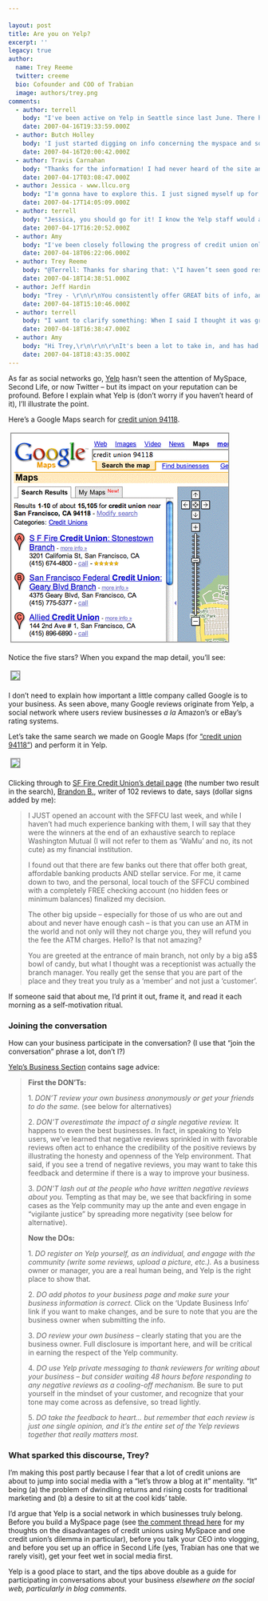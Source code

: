 ```yaml
---

layout: post
title: Are you on Yelp?
excerpt: ''
legacy: true
author:
  name: Trey Reeme
  twitter: creeme
  bio: Cofounder and COO of Trabian
  image: authors/trey.png
comments:
  - author: terrell
    body: "I've been active on Yelp in Seattle since last June. There have been many discussions in the Talk Threads about businesses Yelping themselves or employees Yelping the place they work for. I happen to think it's a great idea and agree with the DONT guidelines Yelp offers.\r\n\r\nIn Seattle at least, I haven't seen businesses setting up their own profiles. Also, I haven't seen good results when business owners plug themselves in a talk thread.\r\n\r\nI have heard great things about businesses recognizing Yelpers. For example, if you write a glowing review of a place, the business might send you a private message and offer you a discount on something. When that happens, the Yelper usually talks about it. \r\n\r\nI've had great conversations about credit unions in the talk threads and have had a couple of my Yelp friends open accounts with Verity due to our discussions."
    date: 2007-04-16T19:33:59.000Z
  - author: Butch Holley
    body: 'I just started digging on info concerning the myspace and social networking for our CU.  Thanks for the insight!'
    date: 2007-04-16T20:00:42.000Z
  - author: Travis Carnahan
    body: "Thanks for the information! I had never heard of the site and I'm excited about the potential."
    date: 2007-04-17T03:08:47.000Z
  - author: Jessica - www.llcu.org
    body: "I'm gonna have to explore this. I just signed myself up for an account, but it looks like it's more for bigger cities. I'm not sure there's much on there for smaller towns. But then again, who's to say I can't start it! :)"
    date: 2007-04-17T14:05:09.000Z
  - author: terrell
    body: "Jessica, you should go for it! I know the Yelp staff would appreciate you spreading the word, and you'll be a rock star once it gets off the ground where you are!"
    date: 2007-04-17T16:20:52.000Z
  - author: Amy
    body: "I've been closely following the progress of credit union online presence and brand identities, as well as the 'exploration' of how to make the most of the social web and online community 'word of mouth' features.  It's nice to see things picking up a little bit.  \r\n\r\nI expected to find Trabian at the Web 2.0 conference.  There is a small representation of Credit Unions here.  Are you all here?  \r\n\r\nYelp just came up in topic discussions today.\r\n\r\n"
    date: 2007-04-18T06:22:06.000Z
  - author: Trey Reeme
    body: "@Terrell: Thanks for sharing that: \"I haven’t seen good results when business owners plug themselves in a talk thread.\"  \n\n@Butch: Keep me posted on the decision your CU reaches on using social networks.\n\n@Travis and Jessica: I just got my Yelp account set up, and I've found myself relying on Yelp a lot over the past months.  Went to a restaurant last night and am going to post my first review.\n\n@Amy: Let us know if you think it'd be worth our time next year.  I know a lot of our friends are there, and I'm starting to feel like we're missing out on a great time!  Thanks for commenting!\n"
    date: 2007-04-18T14:38:51.000Z
  - author: Jeff Hardin
    body: "Trey - \r\n\r\nYou consistently offer GREAT bits of info, and this one is fabulous! I just signed up for Yelp and am inviting friends and CU contacts to take a look. \r\n\r\n(ctrl:smacktalk) I may have to throw an extra game or two in the fantasy league this week (NOT!). (ctrl:endsmacktalk) \r\n\r\nYelp seems like a good fit for a CU that is confident in its brand and customer service. Thanks again for sharing it!\r\n\r\nJeff"
    date: 2007-04-18T15:10:46.000Z
  - author: terrell
    body: "I want to clarify something: When I said I thought it was great if a business Yelps itself, I meant someone from the business Yelping under their own name as an employee of said business. I didn't mean a business setting up it's own profile.\r\n\r\nThat would get tricky because the point of Yelp is to review things and voice your opinion. If a biz sets up a profile and never Yelps anything, people will think it's lame. On the other hand, if the biz does review things, it would probably need to be the PR person, and that might come off as fake.\r\n\r\nAnd, I'm done."
    date: 2007-04-18T16:38:47.000Z
  - author: Amy
    body: "Hi Trey,\r\n\r\n\r\nIt's been a lot to take in, and has had it's pros and cons, though the pros have outweighed the cons for a 'first-time' event launch outside of the Summit.  I've been attending to research bringing social web to the Credit Union, along with the Web 2.0 marketing analytic capabilities, in addition to attending as a student in Web and Information Design, so it's been tough trying to make the most out of each session, when many quality track sessions are happening simultaneously.  I'm sure they will take the feedback and strive to make it an even better event next year.  On the other hand, it would be nice to see more of the Credit Union industry and supporters here.   Thanks for the great resource here with opensourcecu.com\r\n\r\nAmy\r\n"
    date: 2007-04-18T18:43:35.000Z
---
```


<p>As far as social networks go, <a href="http://www.yelp.com">Yelp</a> hasn&#8217;t seen the attention of MySpace, Second Life, or now Twitter &#8211; but its impact on your reputation can be profound.  Before I explain what Yelp is (don&#8217;t worry if you haven&#8217;t heard of it), I&#8217;ll illustrate the point.</p>
<p>Here&#8217;s a Google Maps search for <a href="http://maps.google.com/maps?f=q&#38;hl=en&#38;q=credit+union+94118&#38;layer=&#38;ie=UTF8&#38;z=13&#38;om=1">credit union 94118</a>.</p>
<p><a href="http://maps.google.com/maps?f=q&#38;hl=en&#38;q=credit+union+94118&#38;layer=&#38;ie=UTF8&#38;z=13&#38;om=1"><img src="/images/legacy/fivestars.gif" style="border: 2px solid #999999; margin: 4px;" /></a></p>
<p>Notice the five stars?  When you expand the map detail, you&#8217;ll see:</p>
<p><img src="http://cu.trabian.com/trabian/opensourcecu/gmapdetail.gif" style="border: 2px solid #999999; margin: 4px;" /></p>
<p>I don&#8217;t need to explain how important a little company called Google is to your business.  As seen above, many Google reviews originate from Yelp, a social network where users review businesses <em>a la</em> Amazon&#8217;s or eBay&#8217;s rating systems.</p>
<p>Let&#8217;s take the same search we made on Google Maps (for <a href="http://www.yelp.com/search?find_desc=credit+union&#38;find_loc=San+Francisco%2C+CA+94118&#38;action_search.x=28&#38;action_search.y=15&#38;action_search=Search">&#8220;credit union 94118&#8221;</a>) and perform it in Yelp.</p>
<p><a href="http://www.yelp.com/search?find_desc=credit+union&#38;find_loc=San+Francisco%2C+CA+94118&#38;action_search.x=28&#38;action_search.y=15&#38;action_search=Search"><img src="http://cu.trabian.com/trabian/opensourcecu/yelpsearch-1.gif" style="border: 2px solid #999999; margin: 4px;" /></a></p>
<p>Clicking through to <a href="http://www.yelp.com/biz/ZTbs7a8O2ACAFnG81HCXVg">SF Fire Credit Union&#8217;s detail page</a> (the number two result in the search), <a href="http://www.yelp.com/user_details?userid=muPKUHFQnK5_G55k48Avkw">Brandon B.</a>, writer of 102 reviews to date, says (dollar signs added by me):</p>
<blockquote><p><span class="caps">I JUST</span> opened an account with the <span class="caps">SFFCU</span> last week, and while I haven&#8217;t had much experience banking with them, I will say that they were the winners at the end of an exhaustive search to replace Washington Mutual (I will not refer to them as &#8216;WaMu&#8217; and no, its not cute) as my financial institution.</p><p>I found out that there are few banks out there that offer both great, affordable banking products <span class="caps">AND</span> stellar service. For me, it came down to two, and the personal, local touch of the <span class="caps">SFFCU</span> combined with a completely <span class="caps">FREE</span> checking account (no hidden fees or minimum balances) finalized my decision.</p><p>The other big upside &#8211; especially for those of us who are out and about and never have enough cash &#8211; is that you can use an <span class="caps">ATM</span> in the world and not only will they not charge you, they will refund you the fee the <span class="caps">ATM</span> charges. Hello? Is that not amazing?</p><p>You are greeted at the entrance of main branch, not only by a big a$$ bowl of candy, but what I thought was a receptionist was actually the branch manager. You really get the sense that you are part of the place and they treat you truly as a &#8216;member&#8217; and not just a &#8216;customer&#8217;.</p></blockquote>
<p>If someone said that about me, I&#8217;d print it out, frame it, and read it each morning as a self-motivation ritual.</p>
<h3>Joining the conversation</h3>
<p>How can your business participate in the conversation?  (I use that &#8220;join the conversation&#8221; phrase a lot, don&#8217;t I?)</p>
<p><a href="http://www.yelp.com/business">Yelp&#8217;s Business Section</a> contains sage advice:</p>
<blockquote><p><strong>First the <span class="caps">DON</span>&#8217;Ts:</strong></p><p>1. <em><span class="caps">DON</span>&#8217;T review your own business anonymously or get your friends to do the same.</em> (see below for alternatives)</p><p>2. <em><span class="caps">DON</span>&#8217;T overestimate the impact of a single negative review.</em> It happens to even the best businesses. In fact, in speaking to Yelp users, we&#8217;ve learned that negative reviews sprinkled in with favorable reviews often act to enhance the credibility of the positive reviews by illustrating the honesty and openness of the Yelp environment. That said, if you see a trend of negative reviews, you may want to take this feedback and determine if there is a way to improve your business.</p><p>3. <em><span class="caps">DON</span>&#8217;T lash out at the people who have written negative reviews about you.</em> Tempting as that may be, we see that backfiring in some cases as the Yelp community may up the ante and even engage in &#8220;vigilante justice&#8221; by spreading more negativity (see below for alternative).</p><p><strong>Now the DOs:</strong><p>1. <em>DO register on Yelp yourself, as an individual, and engage with the community (write some reviews, upload a picture, etc.).</em> As a business owner or manager, you are a real human being, and Yelp is the right place to show that.</p><p>2. <em>DO add photos to your business page and make sure your business information is correct.</em> Click on the &#8216;Update Business Info&#8217; link if you want to make changes, and be sure to note that you are the business owner when submitting the info.</p><p>3. <em>DO review your own business</em> &#8211; clearly stating that you are the business owner.</em> Full disclosure is important here, and will be critical in earning the respect of the Yelp community.</p><p>4. <em>DO use Yelp private messaging to thank reviewers for writing about your business &#8211; but consider waiting 48 hours before responding to any negative reviews as a cooling-off mechanism.</em> Be sure to put yourself in the mindset of your customer, and recognize that your tone may come across as defensive, so tread lightly.</p><p>5. <em>DO take the feedback to heart&#8230; but remember that each review is just one single opinion, and it&#8217;s the entire set of the Yelp reviews together that really matters most.</em></p></blockquote>
<h3>What sparked this discourse, Trey?</h3>
<p>I&#8217;m making this post partly because I fear that a lot of credit unions are about to jump into social media with a &#8220;let&#8217;s throw a blog at it&#8221; mentality.  &#8220;It&#8221; being (a) the problem of dwindling returns and rising costs for traditional marketing and (b) a desire to sit at the cool kids&#8217; table.</p>
<p>I&#8217;d argue that Yelp is a social network in which businesses truly belong.  Before you build a MySpace page (see <a href="http://www.opensourcecu.com/articles/2007/04/06/dan-mica-blogging-and-vlogging#comment-1533">the comment thread here</a> for my thoughts on the disadvantages of credit unions using MySpace and one credit union&#8217;s dilemma in particular), before you talk your <span class="caps">CEO</span> into vlogging, and before you set up an office in Second Life (yes, Trabian has one that we rarely visit), get your feet wet in social media first.</p>
<p>Yelp is a good place to start, and the tips above double as a guide for participating in conversations about your business <em>elsewhere on the social web, particularly in blog comments</em>.</p>